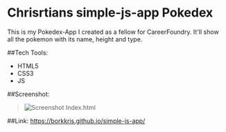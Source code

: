 # Chrisrtians simple-js-app Pokedex

This is my Pokedex-App I created as a fellow for CareerFoundry.
It'll show all the pokemon with its name, height and type.

##Tech Tools:
- HTML5
- CSS3
- JS

##Screenshot:
> ![Screenshot Index.html](website_portfolio_index_html_screenshot.png "Screenshot Index.html")

##Link:
https://borkkris.github.io/simple-js-app/